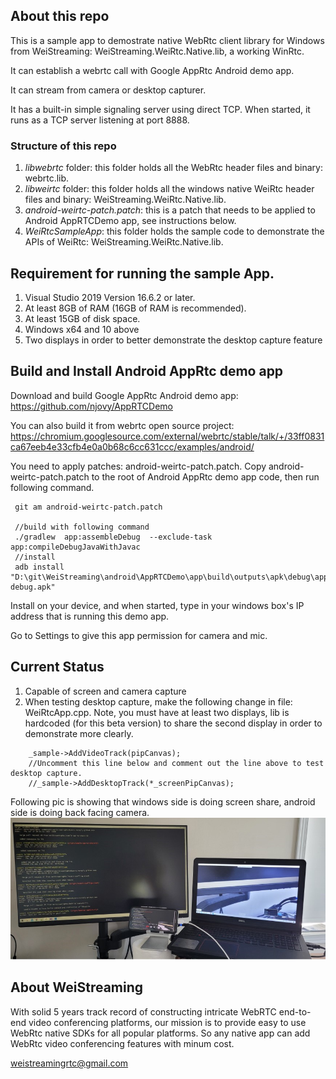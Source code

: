 ## About this repo

This is a sample app to demostrate native WebRtc client library for Windows from WeiStreaming: WeiStreaming.WeiRtc.Native.lib, a working WinRtc.

It can establish a webrtc call with Google AppRtc Android demo app.

It can stream from camera or desktop capturer.

It has a built-in simple signaling server using direct TCP. When started, it runs as a TCP server listening at port 8888.

### Structure of this repo

1. *libwebrtc* folder: this folder holds all the WebRtc header files and binary: webrtc.lib.
2. *libweirtc* folder: this folder holds all the windows native WeiRtc header files and binary: WeiStreaming.WeiRtc.Native.lib.
3. *android-weirtc-patch.patch*: this is a patch that needs to be applied to Android AppRTCDemo app, see instructions below.
4. *WeiRtcSampleApp*: this folder holds the sample code to demonstrate the APIs of WeiRtc: WeiStreaming.WeiRtc.Native.lib.
## Requirement for running the sample App.

1. Visual Studio 2019 Version 16.6.2 or later.
2. At least 8GB of RAM (16GB of RAM is recommended).
3. At least 15GB of disk space.
4. Windows x64 and 10 above
5. Two displays in order to better demonstrate the desktop capture feature

## Build and Install Android AppRtc demo app

Download and build Google AppRtc Android demo app: https://github.com/njovy/AppRTCDemo

You can also build it from webrtc open source project: https://chromium.googlesource.com/external/webrtc/stable/talk/+/33ff0831ca67eeb4e33cfb4e0a0b68c6cc631ccc/examples/android/

You need to apply patches: android-weirtc-patch.patch. Copy android-weirtc-patch.patch to the root of Android AppRtc demo app code, then run following command.

```
 git am android-weirtc-patch.patch
 
 //build with following command
 ./gradlew  app:assembleDebug  --exclude-task app:compileDebugJavaWithJavac
 //install
 adb install "D:\git\WeiStreaming\android\AppRTCDemo\app\build\outputs\apk\debug\app-debug.apk"
```

Install on your device, and when started, type in your windows box's IP address that is running this demo app.

Go to Settings to give this app permission for camera and mic.

## Current Status

1. Capable of screen and camera capture
2. When testing desktop capture, make the following change in file: WeiRtcApp.cpp. Note, you must have at least two displays, lib is hardcoded (for this beta version) to share the second display in order to demonstrate more clearly.

```
    _sample->AddVideoTrack(pipCanvas);
    //Uncomment this line below and comment out the line above to test desktop capture.
    //_sample->AddDesktopTrack(*_screenPipCanvas);
```

Following pic is showing that windows side is doing screen share, android side is doing back facing camera.
<img src="screen-share.jpg">


## About WeiStreaming

With solid 5 years track record of constructing intricate WebRTC end-to-end video conferencing platforms, our mission is to provide easy to use WebRtc native SDKs for all popular platforms. So any native app can add WebRtc video conferencing features with minum cost.

weistreamingrtc@gmail.com  











